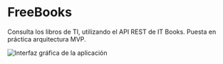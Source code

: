 # FreeBooks

Consulta los libros de TI, utilizando el API REST de IT Books.
Puesta en práctica arquitectura MVP.

![Interfaz gráfica de la aplicación](https://raw.githubusercontent.com/hugoangeles0810/FreeBooks/master/art/app.gif)
